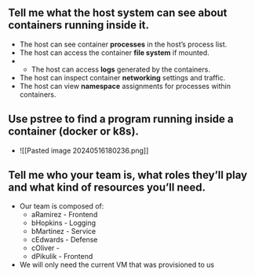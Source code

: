 ## Tell me what the host system can see about containers running inside it.  
- The host can see container **processes** in the host’s process list.
- The host can access the container **file system** if mounted.
- - The host can access **logs** generated by the containers.
- The host can inspect container **networking** settings and traffic.
- The host can view **namespace** assignments for processes within containers.
## Use pstree to find a program running inside a container (docker or k8s).  
- ![[Pasted image 20240516180236.png]]
## Tell me who your team is, what roles they’ll play and what kind of resources you’ll need.
- Our team is composed of:
	- aRamirez - Frontend
	- bHopkins - Logging
	- bMartinez - Service
	- cEdwards - Defense
	- cOliver -
	- dPikulik - Frontend
- We will only need the current VM that was provisioned to us
